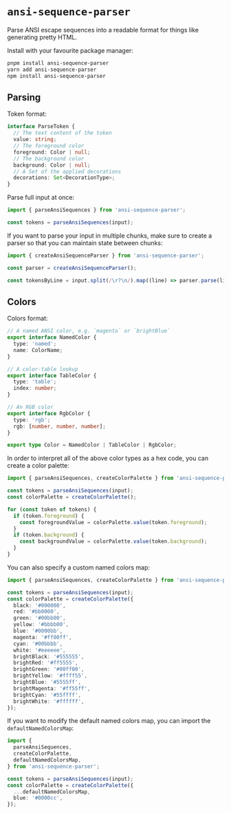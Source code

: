 # `ansi-sequence-parser`

Parse ANSI escape sequences into a readable format for things like generating pretty HTML.

Install with your favourite package manager:

```sh
pnpm install ansi-sequence-parser
yarn add ansi-sequence-parser
npm install ansi-sequence-parser
```

## Parsing

Token format:

```ts
interface ParseToken {
  // The text content of the token
  value: string;
  // The foreground color
  foreground: Color | null;
  // The background color
  background: Color | null;
  // A Set of the applied decorations
  decorations: Set<DecorationType>;
}
```

Parse full input at once:

```ts
import { parseAnsiSequences } from 'ansi-sequence-parser';

const tokens = parseAnsiSequences(input);
```

If you want to parse your input in multiple chunks, make sure to create a parser so that you can maintain
state between chunks:

```ts
import { createAnsiSequenceParser } from 'ansi-sequence-parser';

const parser = createAnsiSequenceParser();

const tokensByLine = input.split(/\r?\n/).map((line) => parser.parse(line));
```

## Colors

Colors format:

```ts
// A named ANSI color, e.g. `magenta` or `brightBlue`
export interface NamedColor {
  type: 'named';
  name: ColorName;
}

// A color-table lookup
export interface TableColor {
  type: 'table';
  index: number;
}

// An RGB color
export interface RgbColor {
  type: 'rgb';
  rgb: [number, number, number];
}

export type Color = NamedColor | TableColor | RgbColor;
```

In order to interpret all of the above color types as a hex code, you can create a color palette:

```ts
import { parseAnsiSequences, createColorPalette } from 'ansi-sequence-parser';

const tokens = parseAnsiSequences(input);
const colorPalette = createColorPalette();

for (const token of tokens) {
  if (token.foreground) {
    const foregroundValue = colorPalette.value(token.foreground);
  }
  if (token.background) {
    const backgroundValue = colorPalette.value(token.background);
  }
}
```

You can also specify a custom named colors map:

```ts
import { parseAnsiSequences, createColorPalette } from 'ansi-sequence-parser';

const tokens = parseAnsiSequences(input);
const colorPalette = createColorPalette({
  black: '#000000',
  red: '#bb0000',
  green: '#00bb00',
  yellow: '#bbbb00',
  blue: '#0000bb',
  magenta: '#ff00ff',
  cyan: '#00bbbb',
  white: '#eeeeee',
  brightBlack: '#555555',
  brightRed: '#ff5555',
  brightGreen: '#00ff00',
  brightYellow: '#ffff55',
  brightBlue: '#5555ff',
  brightMagenta: '#ff55ff',
  brightCyan: '#55ffff',
  brightWhite: '#ffffff',
});
```

If you want to modify the default named colors map, you can import the `defaultNamedColorsMap`:

```ts
import {
  parseAnsiSequences,
  createColorPalette,
  defaultNamedColorsMap,
} from 'ansi-sequence-parser';

const tokens = parseAnsiSequences(input);
const colorPalette = createColorPalette({
  ...defaultNamedColorsMap,
  blue: '#0000cc',
});
```

